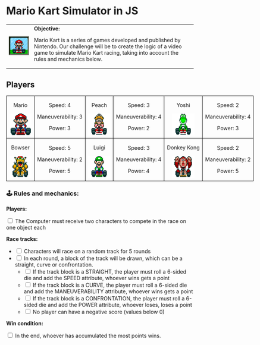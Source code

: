 <h1>Mario Kart Simulator in JS</h1>

  <table>
        <tr>
            <td>
                <img src="./docs/header.gif" alt="Mario Kart" width="200">
            </td>
            <td>
                <b>Objective:</b>
                <p>Mario Kart is a series of games developed and published by Nintendo. Our challenge will be to create the logic of a video game to simulate Mario Kart racing, taking into account the rules and mechanics below.</p>
            </td>
        </tr>
    </table>

<h2>Players</h2>
      <table style="border-collapse: collapse; width: 800px; margin: 0 auto;">
        <tr>
            <td style="border: 1px solid black; text-align: center;">
                <p>Mario</p>
                <img src="./docs/mario.gif" alt="Mario Kart" width="60" height="60">
            </td>
            <td style="border: 1px solid black; text-align: center;">
                <p>Speed: 4</p>
                <p>Maneuverability: 3</p>
                <p>Power: 3</p>
            </td>
             <td style="border: 1px solid black; text-align: center;">
                <p>Peach</p>
                <img src="./docs/peach.gif" alt="Mario Kart" width="60" height="60">
            </td>
            <td style="border: 1px solid black; text-align: center;">
                <p>Speed: 3</p>
                <p>Maneuverability: 4</p>
                <p>Power: 2</p>
            </td>
              <td style="border: 1px solid black; text-align: center;">
                <p>Yoshi</p>
                <img src="./docs/yoshi.gif" alt="Mario Kart" width="60" height="60">
            </td>
            <td style="border: 1px solid black; text-align: center;">
                <p>Speed: 2</p>
                <p>Maneuverability: 4</p>
                <p>Power: 3</p>
            </td>
        </tr>
        <tr>
            <td style="border: 1px solid black; text-align: center;">
                <p>Bowser</p>
                <img src="./docs/bowser.gif" alt="Mario Kart" width="60" height="60">
            </td>
            <td style="border: 1px solid black; text-align: center;">
                <p>Speed: 5</p>
                <p>Maneuverability: 2</p>
                <p>Power: 5</p>
            </td>
            <td style="border: 1px solid black; text-align: center;">
                <p>Luigi</p>
                <img src="./docs/luigi.gif" alt="Mario Kart" width="60" height="60">
            </td>
            <td style="border: 1px solid black; text-align: center;">
                <p>Speed: 3</p>
                <p>Maneuverability: 4</p>
                <p>Power: 4</p>
            </td>
            <td style="border: 1px solid black; text-align: center;">
                <p>Donkey Kong</p>
                <img src="./docs/dk.gif" alt="Mario Kart" width="60" height="60">
            </td>
            <td style="border: 1px solid black; text-align: center;">
                <p>Speed: 2</p>
                <p>Maneuverability: 2</p>
                <p>Power: 5</p>
            </td>
        </tr>
    </table>

<p></p>

<h3>🕹️ Rules and mechanics:</h3>

<b>Players:</b>

<input type="checkbox" id="players-items" />
<label for="players-items">The Computer must receive two characters to compete in the race on one object each</label>

<b>Race tracks:</b>

<ul>
  <li>
    <input type="checkbox" id="track-1-item" /> 
    <label for="track-1-item">Characters will race on a random track for 5 rounds</label>
  </li>
  <li>
    <input type="checkbox" id="track-2-item" /> 
    <label for="track-2-item">In each round, a block of the track will be drawn, which can be a straight, curve or confrontation.</label>
    <ul>
      <li>
        <input type="checkbox" id="Tracks-2-1-item" /> 
        <label for="Tracks-2-1-item">If the track block is a STRAIGHT, the player must roll a 6-sided die and add the SPEED attribute, whoever wins gets a point</label>
      </li>
      <li>
        <input type="checkbox" id="tracks-2-2-item" /> 
        <label for="tracks-2-2-item">If the track block is a CURVE, the player must roll a 6-sided die and add the MANEUVERABILITY attribute, whoever wins gets a point</label></li>
      <li>
        <input type="checkbox" id="tracks-2-3-item" /> 
        <label for="tracks-2-3-item">If the track block is a CONFRONTATION, the player must roll a 6-sided die and add the POWER attribute, whoever loses, loses a point</label>
      </li>
      <li>
        <input type="checkbox" id="pistas-2-3-item" /> 
        <label for="pistas-2-3-item">No player can have a negative score (values ​​below 0)</label>
      </li>
    </ul>
  </li>
</ul>

<b>Win condition:</b>

<input type="checkbox" id="victory-item" />
<label for="victory-item">In the end, whoever has accumulated the most points wins.</label>
